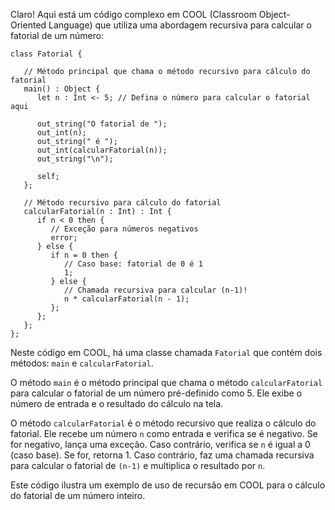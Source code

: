 Claro! Aqui está um código complexo em COOL (Classroom Object-Oriented Language) que utiliza uma abordagem recursiva para calcular o fatorial de um número:

```cool
class Fatorial {

   // Método principal que chama o método recursivo para cálculo do fatorial
   main() : Object {
      let n : Int <- 5; // Defina o número para calcular o fatorial aqui

      out_string("O fatorial de ");
      out_int(n);
      out_string(" é ");
      out_int(calcularFatorial(n));
      out_string("\n");

      self;
   };

   // Método recursivo para cálculo do fatorial
   calcularFatorial(n : Int) : Int {
      if n < 0 then {
         // Exceção para números negativos
         error;
      } else {
         if n = 0 then {
            // Caso base: fatorial de 0 é 1
            1;
         } else {
            // Chamada recursiva para calcular (n-1)!
            n * calcularFatorial(n - 1);
         };
      };
   };
};
```

Neste código em COOL, há uma classe chamada `Fatorial` que contém dois métodos: `main` e `calcularFatorial`. 

O método `main` é o método principal que chama o método `calcularFatorial` para calcular o fatorial de um número pré-definido como 5. Ele exibe o número de entrada e o resultado do cálculo na tela.

O método `calcularFatorial` é o método recursivo que realiza o cálculo do fatorial. Ele recebe um número `n` como entrada e verifica se é negativo. Se for negativo, lança uma exceção. Caso contrário, verifica se `n` é igual a 0 (caso base). Se for, retorna 1. Caso contrário, faz uma chamada recursiva para calcular o fatorial de `(n-1)` e multiplica o resultado por `n`.

Este código ilustra um exemplo de uso de recursão em COOL para o cálculo do fatorial de um número inteiro.